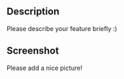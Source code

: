 ## Description

Please describe your feature briefly :)

## Screenshot

Please add a nice picture! 
